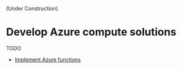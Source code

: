 (Under Construction)
# Develop Azure compute solutions
TODO

* [Implement Azure functions](/functions)
